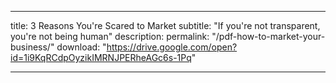 ---

title:  3 Reasons You're Scared to Market
subtitle: "If you're not transparent, you're not being human"
description: 
permalink: "/pdf-how-to-market-your-business/"
download: "https://drive.google.com/open?id=1i9KqRCdpOyzikIMRNJPERheAGc6s-1Pq"

---